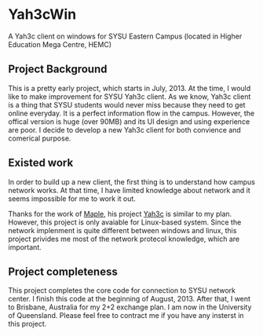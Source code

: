 # Yah3cWin
A Yah3c client on windows for SYSU Eastern Campus (located in Higher Education Mega Centre, HEMC) 

## Project Background

This is a pretty early project, which starts in July, 2013. At the time, I would like to make improvement for SYSU Yah3c client. As we know, Yah3c client is a thing that SYSU students would never miss because they need to get online everyday. It is a perfect information flow in the campus. However, the offical version is huge (over 90MB) and its UI design and using experience are poor. I decide to develop a new Yah3c client for both convience and comerical purpose.

## Existed work

In order to build up a new client, the first thing is to understand how campus network works. At that time, I have limited knowledge about network and it seems impossible for me to work it out.

Thanks for the work of [Maple](https://github.com/humiaozuzu/), his project [Yah3c](https://github.com/humiaozuzu/YaH3C) is similar to my plan. However, this project is only avaiable for Linux-based system. Since the network implenment is quite different between windows and linux, this project privides me most of the network protecol knowledge, which are important.

## Project completeness

This project completes the core code for connection to SYSU network center. I finish this code at the beginning of August, 2013. After that, I went to Brisbane, Australia for my 2+2 exchange plan. I am now in the University of Queensland. Please feel free to contract me if you have any insterst in this project.

      